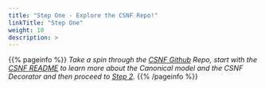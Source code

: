 ```yaml
---
title: "Step One - Explore the CSNF Repo!"
linkTitle: "Step One"
weight: 10
description: >
---
```

{{% pageinfo %}}
*Take a spin through the [CSNF Github](https://github.com/onug/CSNF/tree/fall21) Repo, start with the [CSNF README](https://github.com/onug/CSNF/tree/fall21#readme) to learn more about the Canonical model and the CSNF Decorator and then proceed to [Step 2](https://csnf.netlify.app/docs/contribution-guidelines/step-two/).*
{{% /pageinfo %}}







